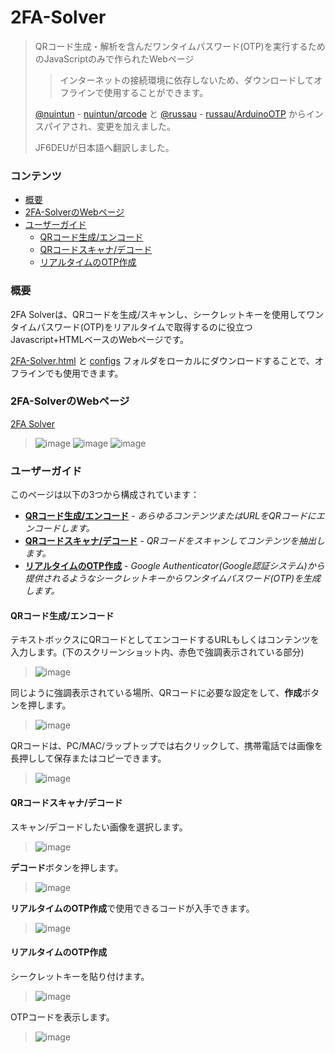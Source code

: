 # 2FA-Solver

> QRコード生成・解析を含んだワンタイムパスワード(OTP)を実行するためのJavaScriptのみで作られたWebページ
> > インターネットの接続環境に依存しないため、ダウンロードしてオフラインで使用することができます。
> 
>  [@nuintun](https://github.com/nuintun/) - [nuintun/qrcode](https://github.com/nuintun/qrcode) と [@russau](https://github.com/russau/) - [russau/ArduinoOTP](https://github.com/russau/ArduinoOTP) からインスパイアされ、変更を加えました。
>
> JF6DEUが日本語へ翻訳しました。


### コンテンツ
- [概要](#概要)
- [2FA-SolverのWebページ](#2FA-SolverのWebページ)
- [ユーザーガイド](#ユーザーガイド)
  - [QRコード生成/エンコード](#QRコード生成/エンコード)
  - [QRコードスキャナ/デコード](#qr-code-image-scannerdecoder)
  - [リアルタイムのOTP作成](#retrieve-one-time-password-in-real-time)


### 概要

2FA Solverは、QRコードを生成/スキャンし、シークレットキーを使用してワンタイムパスワード(OTP)をリアルタイムで取得するのに役立つJavascript+HTMLベースのWebページです。

[2FA-Solver.html](/2FA-Solver.html) と [configs](/configs) フォルダをローカルにダウンロードすることで、オフラインでも使用できます。 

### 2FA-SolverのWebページ

[2FA Solver](#)

> ![image](https://user-images.githubusercontent.com/83505381/146655188-d981fdfd-2d93-4b1e-814f-7f036917708a.png)
> ![image](https://user-images.githubusercontent.com/83505381/146655222-f185a1cb-fd1e-433b-a7e6-34511aae2df9.png)
> ![image](https://user-images.githubusercontent.com/83505381/146655283-b23011c5-bc6a-4133-b36f-fd5127984ef6.png)


### ユーザーガイド

このページは以下の3つから構成されています：
- [**QRコード生成/エンコード**](#QRコード生成/エンコード) - *あらゆるコンテンツまたはURLをQRコードにエンコードします。*
- [**QRコードスキャナ/デコード**](#QRコードスキャナ/デコード) - *QRコードをスキャンしてコンテンツを抽出します。*
- [**リアルタイムのOTP作成**](#リアルタイムのOTP作成) - *Google Authenticator(Google認証システム)から提供されるようなシークレットキーからワンタイムパスワード(OTP)を生成します。*


#### QRコード生成/エンコード

テキストボックスにQRコードとしてエンコードするURLもしくはコンテンツを入力します。(下のスクリーンショット内、赤色で強調表示されている部分)
> ![image](https://user-images.githubusercontent.com/83505381/146655317-76baef16-ffd1-4a7c-adbb-fc1e75d24b30.png)

同じように強調表示されている場所、QRコードに必要な設定をして、**作成**ボタンを押します。
> ![image](https://user-images.githubusercontent.com/83505381/146655335-7bbdd3b2-cc04-4d16-8a42-9ad554798c35.png)

QRコードは、PC/MAC/ラップトップでは右クリックして、携帯電話では画像を長押しして保存またはコピーできます。
> ![image](https://user-images.githubusercontent.com/83505381/146655366-8ede28ed-f596-40a6-92ac-d5c5d2742d25.png)



#### QRコードスキャナ/デコード

スキャン/デコードしたい画像を選択します。
> ![image](https://user-images.githubusercontent.com/83505381/146655606-edf1317a-338a-49ab-bf87-919f0a4a627f.png)

**デコード**ボタンを押します。
> ![image](https://user-images.githubusercontent.com/83505381/146655626-81bd4fcf-d37d-4eb5-839f-82ca29e2e6ce.png)

**リアルタイムのOTP作成**で使用できるコードが入手できます。
> ![image](https://user-images.githubusercontent.com/83505381/146655678-327e6d9d-5f40-4a7e-9c0d-58173d9967f9.png)


#### リアルタイムのOTP作成

シークレットキーを貼り付けます。
> ![image](https://user-images.githubusercontent.com/83505381/146655795-14fb2b06-90eb-460e-895e-14b51d12a84d.png)

OTPコードを表示します。
> ![image](https://user-images.githubusercontent.com/83505381/146655754-149536fb-5783-460e-be46-adb2fa0fb8dd.png)

